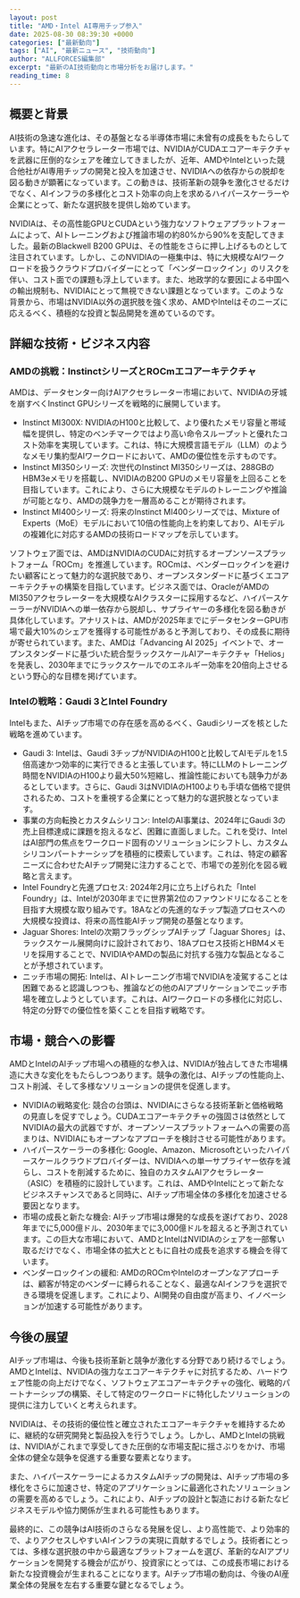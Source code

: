 ```yaml
---
layout: post
title: "AMD・Intel AI専用チップ参入"
date: 2025-08-30 08:39:30 +0000
categories: ["最新動向"]
tags: ["AI", "最新ニュース", "技術動向"]
author: "ALLFORCES編集部"
excerpt: "最新のAI技術動向と市場分析をお届けします。"
reading_time: 8
---
```


## 概要と背景

AI技術の急速な進化は、その基盤となる半導体市場に未曾有の成長をもたらしています。特にAIアクセラレーター市場では、NVIDIAがCUDAエコアーキテクチャを武器に圧倒的なシェアを確立してきましたが、近年、AMDやIntelといった競合他社がAI専用チップの開発と投入を加速させ、NVIDIAへの依存からの脱却を図る動きが顕著になっています。この動きは、技術革新の競争を激化させるだけでなく、AIインフラの多様化とコスト効率の向上を求めるハイパースケーラーや企業にとって、新たな選択肢を提供し始めています。

NVIDIAは、その高性能GPUとCUDAという強力なソフトウェアプラットフォームによって、AIトレーニングおよび推論市場の約80%から90%を支配してきました。最新のBlackwell B200 GPUは、その性能をさらに押し上げるものとして注目されています。しかし、このNVIDIAの一極集中は、特に大規模なAIワークロードを扱うクラウドプロバイダーにとって「ベンダーロックイン」のリスクを伴い、コスト面での課題も浮上しています。また、地政学的な要因による中国への輸出規制も、NVIDIAにとって無視できない課題となっています。このような背景から、市場はNVIDIA以外の選択肢を強く求め、AMDやIntelはそのニーズに応えるべく、積極的な投資と製品開発を進めているのです。

## 詳細な技術・ビジネス内容

### AMDの挑戦：InstinctシリーズとROCmエコアーキテクチャ

AMDは、データセンター向けAIアクセラレーター市場において、NVIDIAの牙城を崩すべくInstinct GPUシリーズを戦略的に展開しています。

*   Instinct MI300X: NVIDIAのH100と比較して、より優れたメモリ容量と帯域幅を提供し、特定のベンチマークではより高い命令スループットと優れたコスト効率を実現しています。これは、特に大規模言語モデル（LLM）のようなメモリ集約型AIワークロードにおいて、AMDの優位性を示すものです。
*   Instinct MI350シリーズ: 次世代のInstinct MI350シリーズは、288GBのHBM3eメモリを搭載し、NVIDIAのB200 GPUのメモリ容量を上回ることを目指しています。これにより、さらに大規模なモデルのトレーニングや推論が可能となり、AMDの競争力を一層高めることが期待されます。
*   Instinct MI400シリーズ: 将来のInstinct MI400シリーズでは、Mixture of Experts（MoE）モデルにおいて10倍の性能向上を約束しており、AIモデルの複雑化に対応するAMDの技術ロードマップを示しています。

ソフトウェア面では、AMDはNVIDIAのCUDAに対抗するオープンソースプラットフォーム「ROCm」を推進しています。ROCmは、ベンダーロックインを避けたい顧客にとって魅力的な選択肢であり、オープンスタンダードに基づくエコアーキテクチャの構築を目指しています。ビジネス面では、OracleがAMDのMI350アクセラレーターを大規模なAIクラスターに採用するなど、ハイパースケーラーがNVIDIAへの単一依存から脱却し、サプライヤーの多様化を図る動きが具体化しています。アナリストは、AMDが2025年までにデータセンターGPU市場で最大10%のシェアを獲得する可能性があると予測しており、その成長に期待が寄せられています。また、AMDは「Advancing AI 2025」イベントで、オープンスタンダードに基づいた統合型ラックスケールAIアーキテクチャ「Helios」を発表し、2030年までにラックスケールでのエネルギー効率を20倍向上させるという野心的な目標を掲げています。

### Intelの戦略：Gaudi 3とIntel Foundry

Intelもまた、AIチップ市場での存在感を高めるべく、Gaudiシリーズを核とした戦略を進めています。

*   Gaudi 3: Intelは、Gaudi 3チップがNVIDIAのH100と比較してAIモデルを1.5倍高速かつ効率的に実行できると主張しています。特にLLMのトレーニング時間をNVIDIAのH100より最大50%短縮し、推論性能においても競争力があるとしています。さらに、Gaudi 3はNVIDIAのH100よりも手頃な価格で提供されるため、コストを重視する企業にとって魅力的な選択肢となっています。
*   事業の方向転換とカスタムシリコン: IntelのAI事業は、2024年にGaudi 3の売上目標達成に課題を抱えるなど、困難に直面しました。これを受け、IntelはAI部門の焦点をワークロード固有のソリューションにシフトし、カスタムシリコンパートナーシップを積極的に模索しています。これは、特定の顧客ニーズに合わせたAIチップ開発に注力することで、市場での差別化を図る戦略と言えます。
*   Intel Foundryと先進プロセス: 2024年2月に立ち上げられた「Intel Foundry」は、Intelが2030年までに世界第2位のファウンドリになることを目指す大規模な取り組みです。18Aなどの先進的なチップ製造プロセスへの大規模な投資は、将来の高性能AIチップ開発の基盤となります。
*   Jaguar Shores: Intelの次期フラッグシップAIチップ「Jaguar Shores」は、ラックスケール展開向けに設計されており、18Aプロセス技術とHBM4メモリを採用することで、NVIDIAやAMDの製品に対抗する強力な製品となることが予想されています。
*   ニッチ市場の開拓: Intelは、AIトレーニング市場でNVIDIAを凌駕することは困難であると認識しつつも、推論などの他のAIアプリケーションでニッチ市場を確立しようとしています。これは、AIワークロードの多様化に対応し、特定の分野での優位性を築くことを目指す戦略です。

## 市場・競合への影響

AMDとIntelのAIチップ市場への積極的な参入は、NVIDIAが独占してきた市場構造に大きな変化をもたらしつつあります。競争の激化は、AIチップの性能向上、コスト削減、そして多様なソリューションの提供を促進します。

*   NVIDIAの戦略変化: 競合の台頭は、NVIDIAにさらなる技術革新と価格戦略の見直しを促すでしょう。CUDAエコアーキテクチャの強固さは依然としてNVIDIAの最大の武器ですが、オープンソースプラットフォームへの需要の高まりは、NVIDIAにもオープンなアプローチを検討させる可能性があります。
*   ハイパースケーラーの多様化: Google、Amazon、Microsoftといったハイパースケールクラウドプロバイダーは、NVIDIAへの単一サプライヤー依存を減らし、コストを削減するために、独自のカスタムAIアクセラレーター（ASIC）を積極的に設計しています。これは、AMDやIntelにとって新たなビジネスチャンスであると同時に、AIチップ市場全体の多様化を加速させる要因となります。
*   市場の成長と新たな機会: AIチップ市場は爆発的な成長を遂げており、2028年までに5,000億ドル、2030年までに3,000億ドルを超えると予測されています。この巨大な市場において、AMDとIntelはNVIDIAのシェアを一部奪い取るだけでなく、市場全体の拡大とともに自社の成長を追求する機会を得ています。
*   ベンダーロックインの緩和: AMDのROCmやIntelのオープンなアプローチは、顧客が特定のベンダーに縛られることなく、最適なAIインフラを選択できる環境を促進します。これにより、AI開発の自由度が高まり、イノベーションが加速する可能性があります。

## 今後の展望

AIチップ市場は、今後も技術革新と競争が激化する分野であり続けるでしょう。AMDとIntelは、NVIDIAの強力なエコアーキテクチャに対抗するため、ハードウェア性能の向上だけでなく、ソフトウェアエコアーキテクチャの強化、戦略的パートナーシップの構築、そして特定のワークロードに特化したソリューションの提供に注力していくと考えられます。

NVIDIAは、その技術的優位性と確立されたエコアーキテクチャを維持するために、継続的な研究開発と製品投入を行うでしょう。しかし、AMDとIntelの挑戦は、NVIDIAがこれまで享受してきた圧倒的な市場支配に揺さぶりをかけ、市場全体の健全な競争を促進する重要な要素となります。

また、ハイパースケーラーによるカスタムAIチップの開発は、AIチップ市場の多様化をさらに加速させ、特定のアプリケーションに最適化されたソリューションの需要を高めるでしょう。これにより、AIチップの設計と製造における新たなビジネスモデルや協力関係が生まれる可能性もあります。

最終的に、この競争はAI技術のさらなる発展を促し、より高性能で、より効率的で、よりアクセスしやすいAIインフラの実現に貢献するでしょう。技術者にとっては、多様な選択肢の中から最適なプラットフォームを選び、革新的なAIアプリケーションを開発する機会が広がり、投資家にとっては、この成長市場における新たな投資機会が生まれることになります。AIチップ市場の動向は、今後のAI産業全体の発展を左右する重要な鍵となるでしょう。
